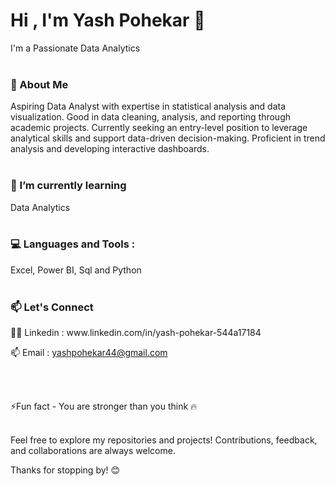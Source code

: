<h1 align="Left">Hi , I'm Yash Pohekar 👋 </h1>
 I'm a Passionate Data Analytics </h3>
<br></br>

<h3 align="Left">🚀 About Me </h3>
 Aspiring Data Analyst with expertise in statistical analysis and data visualization. Good in data cleaning, analysis, and reporting through academic projects. Currently seeking an entry-level position to leverage analytical skills and support data-driven decision-making. Proficient in trend analysis and developing interactive dashboards.
<br></br>

<h3 align="Left">🌱 I’m currently learning </h3>
 Data Analytics 
<br></br>

<h3 align="Left">💻 Languages and Tools : </h3>
 Excel, Power BI, Sql and Python 
 <br></br>

<h3 align="Left">📫 Let's Connect </h3>
 👨‍💻 Linkedin : www.linkedin.com/in/yash-pohekar-544a17184 
  
 📫 Email : yashpohekar44@gmail.com

<br></br>
  
⚡Fun fact - You are stronger than you think 🔥
<br></br>

Feel free to explore my repositories and projects! Contributions, feedback, and collaborations are always welcome.

Thanks for stopping by! 😊
